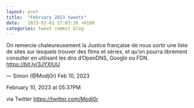 ```yaml
---
layout: post
title:  "February 2023 tweets"
date:   2023-02-01 17:03:26 +0100
categories: tweet commit blog
---
```



On remercie chaleureusement la Justice française de nous sortir une liste de sites sur lesquels trouver des films et séries, et qu’on pourra librement consulter en utilisant les dns d’OpenDNS, Google ou FDN. https://bit.ly/3JYXlUU

— Simon (@Modj0r) Feb 10, 2023

February 10, 2023 at 05:37PM

via Twitter https://twitter.com/Modj0r